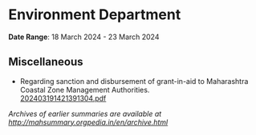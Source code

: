 # Environment Department

**Date Range**: 18 March 2024 - 23 March 2024


## Miscellaneous
- Regarding sanction and disbursement of grant-in-aid to Maharashtra Coastal Zone Management Authorities.\
  [202403191421391304.pdf](https://gr.maharashtra.gov.in/Site/Upload/Government%20Resolutions/English/202403191421391304.pdf)


*Archives of earlier summaries are available at http://mahsummary.orgpedia.in/en/archive.html*